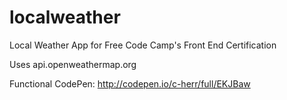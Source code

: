 # localweather
Local Weather App for Free Code Camp's Front End Certification

Uses api.openweathermap.org

Functional CodePen: http://codepen.io/c-herr/full/EKJBaw
